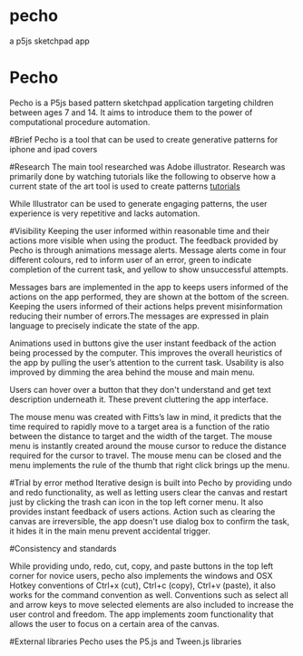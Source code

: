 # pecho
a p5js sketchpad app
# Pecho
Pecho is a P5js based pattern sketchpad application targeting children between ages 7 and 14. It aims to introduce them to the power of computational procedure automation.

#Brief
Pecho is a tool that can be used to create generative patterns for iphone and ipad covers

#Research
The main tool researched was Adobe illustrator.  Research was primarily done by watching tutorials like the following to observe how a current state of the art tool is used to create patterns
[tutorials](https://www.youtube.com/playlist?list=PLECh3TzKZ9K1iR5TRyOEX4XTA-EsG_s37)

While Illustrator can be used to generate engaging patterns, the user experience is very repetitive and lacks automation.

#Visibility
Keeping the user informed within reasonable time and their actions more visible when using the product. The feedback provided by Pecho is through animations message alerts. Message alerts come in four different colours, red to inform user of an error, green to indicate completion of the current task, and yellow to show unsuccessful attempts.

Messages bars are implemented in the app to keeps users informed of the actions on the app performed, they are shown at the bottom of the screen. Keeping the users informed of their actions helps prevent misinformation reducing their number of errors.The messages are expressed in plain language to precisely indicate the state of the app.

Animations used in buttons give the user instant feedback of the action being processed by the computer. This improves the overall heuristics of the app by pulling the user’s attention to the current task. Usability is also improved by dimming the area behind the mouse and main menu.

Users can hover over a button that they don't understand and get text description underneath it.
These prevent cluttering the app interface.

The mouse menu was created with Fitts’s law in mind, it predicts that the time required to rapidly move to a target area is a function of the ratio between the distance to target and the width of the target. The mouse menu is instantly created around the mouse cursor to reduce the distance required for the cursor to travel. The mouse menu can be closed and the menu implements the rule of the thumb that right click brings up the menu.

#Trial by error method
Iterative design is built into Pecho by providing undo and redo functionality, as well as letting users clear the canvas and restart just by clicking the trash can icon in the top left corner menu. It also provides instant feedback of users actions. Action such as clearing the canvas are irreversible, the app doesn't use dialog box to confirm the task, it hides it in the main menu prevent accidental trigger.

#Consistency and standards

While providing undo, redo, cut, copy, and paste buttons in the top left corner for novice users, pecho also implements the windows and OSX Hotkey conventions of Ctrl+x (cut), Ctrl+c (copy), Ctrl+v (paste), it also works for the command convention as well. Conventions such as select all and arrow keys to move selected elements are also included to increase the user control and freedom. The app implements zoom functionality that allows the user to focus on a certain area of the canvas.

#External libraries
Pecho uses the P5.js and Tween.js libraries
